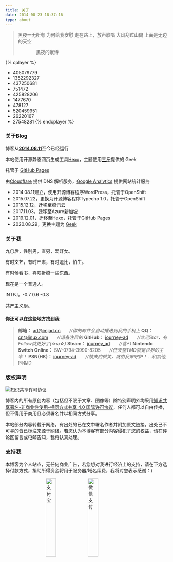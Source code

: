```yaml
---
title: 关于
date: 2014-08-23 18:37:16
type: about
---
```


<div class="about-avatar"></div>

> 黑夜一无所有
> 为何给我安慰
> 走在路上，放声歌唱
> 大风刮过山岗
> 上面是无边的天空
> 
> 　　　　黑夜的献诗


{% cplayer %}
- 405079779
- 1352292327
- 437250681
- 751472
- 425828206
- 1477670
- 478127
- 520459951
- 26220167
- 27548281
{% endcplayer %}
<style>
    .cplayer-template {
    margin-top: 50px;
    }
</style>

### **关于Blog**

博客从[**2014.08.11**](https://imjad.cn/archives/none/hello-world)至今已经运行<span id="htmer_time" style="color: #90CAF9; font-weight: bold;"></span>

本站使用开源静态网页生成工具[Hexo](https://hexo.io/)，主题使用[三斤](https://geek.lc/)提供的 Geek

托管于 [GitHub Pages](https://pages.github.com/)

由[Cloudflare](https://www.cloudflare.com/) 提供 DNS 解析服务，[Google Analytics](http://www.google.com/analytics/ "Google Analytics") 提供网站统计服务

- 2014.08.11建立，使用开源博客程序WordPress，托管于OpenShift
- 2015.07.22，更换为开源博客程序Typecho 1.0，托管于OpenShift
- 2015.12.12，迁移至腾讯云
- 2017.11.03，迁移至Azure新加坡
- 2019.12.01，迁移至Hexo，托管于GitHub Pages
- 2020.08.29，更换主题为 [Geek](https://github.com/journey-ad/hexo-theme-geek)


### **关于我**

九〇后，性别男，直男，爱好女。

有时文艺，有时严肃，有时逗比，怕生。

有时候看书，喜欢折腾一些东西。

现在是一个普通人。

INT~~P~~J，-0.7 0.6 -0.8

共产主义厨。

#### 你还可以在这些地方找到我
> **邮箱：** [&#97;&#100;&#64;&#105;&#109;j&#97;&#100;&#46;&#99;&#110;](mailto:ad&#64;&#105;&#109;&#106;&#97;&#100;&#46;&#99;&#110;)　　*//你的邮件会自动推送到我的手机上*
> **QQ：** [&#99;&#110;&#64;&#108;i&#110;&#117;&#120;&#46;&#99;&#111;m](http://sighttp.qq.com/authd?IDKEY=5ceb947ee4f6c45cacbadb41d4eeacc06466a1c469a71d94)　　*//请备注目的*
> **GitHub：** [journey-ad](https://github.com/journey-ad)　　*//欢迎Star，有Follow就更好了(☆ω☆)*
> **Steam：** [journey_ad](https://steamcommunity.com/id/journey_ad)　　*//喜+1*
> **Nintendo Switch Online：** SW-0794-3990-8205　　*//任天堂TMD就是世界的主宰！*
> **PSN(HK)：** [journey-ad](https://psnine.com/psnid/journey-ad)　　*//姨夫的微笑，就由我来守护！*
> …和其他同名ID

### **版权声明**

![知识共享许可协议](https://img.imjad.cn/images/2016/05/21/88x31.png)

博客内的所有原创内容（包括但不限于文章、图像等）除特别声明外均采用[知识共享署名-非商业性使用-相同方式共享 4.0 国际许可协议](http://creativecommons.org/licenses/by-nc-sa/4.0/)，任何人都可以自由传播，但不得用于商用且必须署名并以相同方式分享。

本站部分内容转载于网络，有出处的已在文中署名作者并附加原文链接，出处已不可寻的皆已标注来源于网络。若您认为本博客有部分内容侵犯了您的权益，请在评论区留言或电邮告知，我将认真处理。


### **支持我**

本博客为个人站点，无任何商业广告，若您想对我进行经济上的支持，请在下方选择付款方式，捐助所得资金将用于服务器/域名续费，我将对您表示感谢：)
<p class="donate-qrcode">
<img style="width: 25%;left: 25%;margin-right: 5px;display: inline;position: relative;" src="https://cdn.jsdelivr.net/gh/journey-ad/blog-img/about/alipay.jpg" alt="支付宝" title="支付宝"><img style="width: 25%;left: 25%;display: inline;position: relative;"src="https://cdn.jsdelivr.net/gh/journey-ad/blog-img/about/wechatpay.jpg" alt="微信支付" title="微信支付">
</p>

<script>
function secondToDate(second) {
     if (!second) {
         return 0;
     }
     var time = new Array(0, 0, 0, 0, 0);
     if (second >= 365 * 24 * 3600) {
        time[0] = parseInt(second / (365 * 24 * 3600));
        second %= 365 * 24 * 3600;
    }
    if (second >= 24 * 3600) {
        time[1] = parseInt(second / (24 * 3600));
        second %= 24 * 3600;
    }
    if (second >= 3600) {
        time[2] = parseInt(second / 3600);
        second %= 3600;
    }
    if (second >= 60) {
        time[3] = parseInt(second / 60);
        second %= 60;
    }
    if (second > 0) {
        time[4] = second;
    }
    return time;
};
function setTime() {
         // 博客创建时间秒数，时间格式中，月比较特殊，是从0开始的，所以想要显示5月，得写4才行，如下
         var create_time = Math.round(new Date(Date.UTC(2014, 7, 11, 18, 37, 16)).getTime() / 1000);// 当前时间秒数,增加时区的差异
         var timestamp = Math.round((new Date().getTime() + 8 * 60 * 60 * 1000) / 1000);
         currentTime = secondToDate((timestamp - create_time));
         if (currentTime[0]==0){
         	currentTimeHtml = currentTime[1] + '天'+ currentTime[2] + '时' + currentTime[3] + '分' + currentTime[4] + '秒';
         }else{
         	currentTimeHtml = currentTime[0] + '年' + currentTime[1] + '天' + currentTime[2] + '时' + currentTime[3] + '分' + currentTime[4] + '秒';
         }
		 // 兼容pjax，当htmer_time存在时输出，否则清空计时器
		 if (document.getElementById("htmer_time")){
			 document.getElementById("htmer_time").innerHTML = currentTimeHtml;
		 }else{
		 	 clearInterval(timer);
		 }
}
var timer = setInterval(setTime, 1000);
</script>